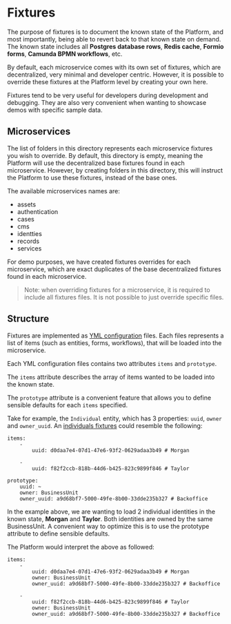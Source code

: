 # Fixtures

The purpose of fixtures is to document the known state of the Platform, and most importantly, being able to revert back to that known state on demand. The known state includes all **Postgres database rows**, **Redis cache**, **Formio forms**, **Camunda BPMN workflows**, etc.

By default, each microservice comes with its own set of fixtures, which are decentralized, very minimal and developer centric. However, it is possible to override these fixtures at the Platform level by creating your own here.

Fixtures tend to be very useful for developers during development and debugging. They are also very convenient when wanting to showcase demos with specific sample data.

## Microservices

The list of folders in this directory represents each microservice fixtures you wish to override. By default, this directory is empty, meaning the Platform will use the decentralized base fixtures found in each microservice. However, by creating folders in this directory, this will instruct the Platform to use these fixtures, instead of the base ones.

The available microservices names are:

- assets
- authentication
- cases
- cms
- identties
- records
- services

For demo purposes, we have created fixtures overrides for each microservice, which are exact duplicates of the base decentralized fixtures found in each microservice.

> Note: when overriding fixtures for a microservice, it is required to include all fixtures files. It is not possible to just override specific files.

## Structure

Fixtures are implemented as [YML configuration](https://en.wikipedia.org/wiki/YAML) files. Each files represents a list of items (such as entities, forms, workflows), that will be loaded into the microservice.

Each YML configuration files contains two attributes `items` and `prototype`.

The `items` attribute describes the array of items wanted to be loaded into the known state.

The `prototype` attribute is a convenient feature that allows you to define sensible defaults for each `items` specified.

Take for example, the `Individual` entity, which has 3 properties: `uuid`, `owner` and `owner_uuid`. An [individuals fixtures](identities/identity/individual/identities.yml) could resemble the following:

```
items:
    -
        uuid: d0daa7e4-07d1-47e6-93f2-0629adaa3b49 # Morgan

    -
        uuid: f82f2ccb-818b-44d6-b425-823c9899f846 # Taylor

prototype:
    uuid: ~
    owner: BusinessUnit
    owner_uuid: a9d68bf7-5000-49fe-8b00-33dde235b327 # Backoffice
```

In the example above, we are wanting to load 2 individual identities in the known state, **Morgan** and **Taylor**. Both identities are owned by the same BusinessUnit. A convenient way to optimize this is to use the prototype attribute to define sensible defaults.

The Platform would interpret the above as followed:

```
items:
    -
        uuid: d0daa7e4-07d1-47e6-93f2-0629adaa3b49 # Morgan
        owner: BusinessUnit
        owner_uuid: a9d68bf7-5000-49fe-8b00-33dde235b327 # Backoffice

    -
        uuid: f82f2ccb-818b-44d6-b425-823c9899f846 # Taylor
        owner: BusinessUnit
        owner_uuid: a9d68bf7-5000-49fe-8b00-33dde235b327 # Backoffice
```
